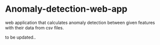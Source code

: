 # Anomaly-detection-web-app
web application that calculates anomaly detection between given features with their data from csv files.

to be updated..
